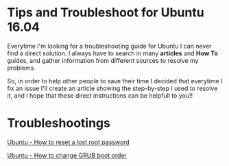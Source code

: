 # Tips and Troubleshoot for Ubuntu 16.04

Everytime I'm looking for a troubleshooting guide for Ubuntu I can never find a direct solution. I always have to search in many **articles** and **How To** guides, and gather information from different sources to resolve my problems.

So, in order to help other people to save their time I decided that everytime I fix an issue I'll create an article showing the step-by-step I used to resolve it, and I hope that these direct instructions can be helpfull to you!!

# Troubleshootings

[Ubuntu - How to reset a lost *root* password](https://github.com/andreamussap/ubuntu-tips/blob/master/docs/reset-lost-password.md)

[Ubuntu - How to change GRUB boot order](https://github.com/andreamussap/ubuntu-tips/blob/master/docs/change-grub-boot-order.md)
